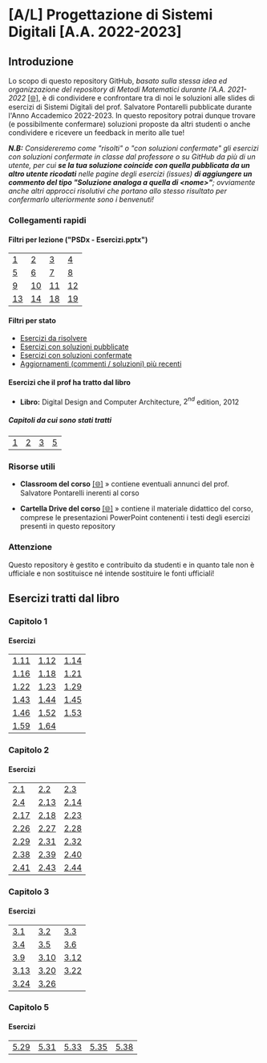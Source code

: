 # [A/L] Progettazione di Sistemi Digitali [A.A. 2022-2023]

## Introduzione

Lo scopo di questo repository GitHub, _basato sulla stessa idea ed organizzazione del repository di Metodi Matematici durante l'A.A. 2021-2022_ [[🌐]](https://github.com/sapienzastudentsnetwork/mmi2122), è di condividere e confrontare tra di noi le soluzioni alle slides di esercizi di Sistemi Digitali del prof. Salvatore Pontarelli pubblicate durante l'Anno Accademico 2022-2023. In questo repository potrai dunque trovare (e possibilmente confermare) soluzioni proposte da altri studenti o anche condividere e ricevere un feedback in merito alle tue!

_**N.B:** Considereremo come "risolti" o "con soluzioni confermate" gli esercizi con soluzioni confermate in classe dal professore o su GitHub da più di un utente, per cui **se la tua soluzione coincide con quella pubblicata da un altro utente ricodati** nelle pagine degli esercizi (issues) **di aggiungere un commento del tipo "Soluzione analoga a quella di \<nome\>"**; ovviamente anche altri approcci risolutivi che portano allo stesso risultato per confermarlo ulteriormente sono i benvenuti!_

### Collegamenti rapidi

#### Filtri per lezione ("PSDx - Esercizi.pptx")

|    |    |    |    |
|----|----|----|----|
| [1](../../issues?q=is%3Aissue+label%3Apsd1+sort%3Acreated-asc+) | [2](../../issues?q=is%3Aissue+label%3Apsd2+sort%3Acreated-asc+) | [3](../../issues?q=is%3Aissue+label%3Apsd3+sort%3Acreated-asc+) | [4](../../issues?q=is%3Aissue+label%3Apsd4+sort%3Acreated-asc+) |
| [5](../../issues?q=is%3Aissue+label%3Apsd5+sort%3Acreated-asc+) | [6](../../issues?q=is%3Aissue+label%3Apsd6+sort%3Acreated-asc+) | [7](../../issues?q=is%3Aissue+label%3Apsd7+sort%3Acreated-asc+) | [8](../../issues?q=is%3Aissue+label%3Apsd8+sort%3Acreated-asc+) |
| [9](../../issues?q=is%3Aissue+label%3Apsd9+sort%3Acreated-asc+) | [10](../../issues?q=is%3Aissue+label%3Apsd10+sort%3Acreated-asc+) | [11](../../issues?q=is%3Aissue+label%3Apsd11+sort%3Acreated-asc+) | [12](../../issues?q=is%3Aissue+label%3Apsd12+sort%3Acreated-asc+) |
| [13](../../issues?q=is%3Aissue+label%3Apsd13+sort%3Acreated-asc+) | [14](../../issues?q=is%3Aissue+label%3Apsd14+sort%3Acreated-asc+) | [18](../../issues?q=is%3Aissue+label%3Apsd18+sort%3Acreated-asc+) | [19](../../issues?q=is%3Aissue+label%3Apsd19+sort%3Acreated-asc+) |

#### Filtri per stato
- [Esercizi da risolvere](../../issues?q=is%3Aissue+sort%3Aupdated-desc+label%3A"da+risolvere"+)
- [Esercizi con soluzioni pubblicate](../../issues?q=is%3Aissue+sort%3Aupdated-desc+-label%3A"da+risolvere"+-label%3A"duplicato")
- [Esercizi con soluzioni confermate](../../issues?q=is%3Aissue+sort%3Aupdated-desc+label%3Arisolto)
- [Aggiornamenti (commenti / soluzioni) più recenti](../../issues?q=sort%3Aupdated-desc+)

#### Esercizi che il prof ha tratto dal libro

- **Libro:** Digital Design and Computer Architecture, $2^{nd}$ edition, 2012

##### Capitoli da cui sono stati tratti

|    |    |    |    |
|----|----|----|----|
| [1](#capitolo-1) | [2](#capitolo-2) | [3](#capitolo-3) | [5](#capitolo-5) |

### Risorse utili

- **Classroom del corso** [[🌐]](https://classroom.google.com/c/MTczNjk2NDI1MjI5?cjc=blb53dw) » contiene eventuali annunci del prof. Salvatore Pontarelli inerenti al corso

- **Cartella Drive del corso** [[🌐]](https://drive.google.com/drive/folders/1yrcePCVNrA-kGAHzX5JdqRXziNENfjt4UW_YhLIxZPPUFavHArMU1fnTGKoX1CRnKPKh-xg2?usp=sharing) » contiene il materiale didattico del corso, comprese le presentazioni PowerPoint contenenti i testi degli esercizi presenti in questo repository

### Attenzione

Questo repository è gestito e contribuito da studenti e in quanto tale non è ufficiale e non sostituisce né intende sostituire le fonti ufficiali!

## Esercizi tratti dal libro

### Capitolo 1

#### Esercizi

|    |    |    |
|----|----|----|
| [1.11](../../issues/6) | [1.12](../../issues/7) | [1.14](../../issues/1) |
| [1.16](../../issues/2) | [1.18](../../issues/3) | [1.21](../../issues/13) |
| [1.22](../../issues/5) | [1.23](../../issues/14) | [1.29](../../issues/12) |
| [1.43](../../issues/8) | [1.44](../../issues/9) | [1.45](../../issues/10) |
| [1.46](../../issues/11) | [1.52](../../issues/16) | [1.53](../../issues/16) |
| [1.59](../../issues/17) | [1.64](../../issues/18) | |

### Capitolo 2

#### Esercizi

|    |    |    |
|----|----|----|
| [2.1](../../issues/28)  | [2.2](../../issues/29)  | [2.3](../../issues/30) |
| [2.4](../../issues/31)  | [2.13](../../issues/37) | [2.14](../../issues/47) |
| [2.17](../../issues/48) | [2.18](../../issues/49) | [2.23](../../issues/43) |
| [2.26](../../issues/44) | [2.27](../../issues/45) | [2.28](../../issues/51) |
| [2.29](../../issues/51) | [2.31](../../issues/52) | [2.32](../../issues/52) |
| [2.38](../../issues/53) | [2.39](../../issues/55) | [2.40](../../issues/56) |
| [2.41](../../issues/57) | [2.43](../../issues/58) | [2.44](../../issues/59) |

### Capitolo 3

#### Esercizi

|    |    |    |
|----|----|----|
| [3.1](../../issues/61) | [3.2](../../issues/62) | [3.3](../../issues/63) |
| [3.4](../../issues/64) | [3.5](../../issues/68) | [3.6](../../issues/69) |
| [3.9](../../issues/66) | [3.10](../../issues/67) | [3.12](../../issues/70) |
| [3.13](../../issues/71) | [3.20](../../issues/72) | [3.22](../../issues/73) |
| [3.24](../../issues/74) | [3.26](../../issues/75) | |

### Capitolo 5

#### Esercizi

|    |    |    |    |    |
|----|----|----|----|----|
| [5.29](../../issues/20) | [5.31](../../issues/21) | [5.33](../../issues/22) | [5.35](../../issues/23) | [5.38](../../issues/24) |
